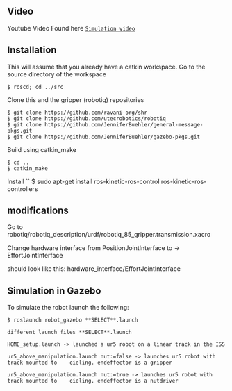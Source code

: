## Video 
Youtube Video Found here 
 [`Simulation video`](https://www.youtube.com/watch?v=D5-rLQVlVaE)

## Installation

This will assume that you already have a catkin workspace. Go to the source directory of the workspace
  ```
  $ roscd; cd ../src
  ```
Clone this and the gripper (robotiq) repositories
  ```
  $ git clone https://github.com/ravani-org/shr
  $ git clone https://github.com/utecrobotics/robotiq
  $ git clone https://github.com/JenniferBuehler/general-message-pkgs.git
  $ git clone https://github.com/JenniferBuehler/gazebo-pkgs.git
  ```
Build using catkin_make
  ```
  $ cd ..
  $ catkin_make
  ```

Install 
  ``
  $ sudo apt-get install ros-kinetic-ros-control ros-kinetic-ros-controllers

## modifications 

Go to robotiq/robotiq_description/urdf/robotiq_85_gripper.transmission.xacro

Change hardware interface from PositionJointInterface to -> EffortJointInterface

should look like this: <hardwareInterface>hardware_interface/EffortJointInterface</hardwareInterface>



## Simulation in Gazebo

To simulate the robot launch the following:
  ```
  $ roslaunch robot_gazebo **SELECT**.launch

different launch files **SELECT**.launch 

HOME_setup.launch -> launched a ur5 robot on a linear track in the ISS

ur5_above_manipulation.launch nut:=false -> launches ur5 robot with track mounted to    cieling. endeffector is a gripper

ur5_above_manipulation.launch nut:=true -> launches ur5 robot with track mounted to    cieling. endeffector is a nutdriver

